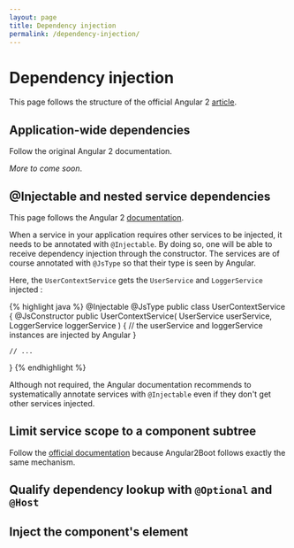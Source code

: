 ```yaml
---
layout: page
title: Dependency injection
permalink: /dependency-injection/
---
```


# Dependency injection

This page follows the structure of the official Angular 2 [article](https://angular.io/docs/ts/latest/cookbook/dependency-injection.html).

## Application-wide dependencies

Follow the original Angular 2 documentation.

*More to come soon*.

## @Injectable and nested service dependencies

This page follows the Angular 2 [documentation](https://angular.io/docs/ts/latest/cookbook/dependency-injection.html).

When a service in your application requires other services to be injected, it needs to be annotated with `@Injectable`. By doing so, one will be able to receive dependency injection through the constructor. The services are of course annotated with `@JsType` so that their type is seen by Angular.

Here, the `UserContextService` gets the `UserService` and `LoggerService` injected :

{% highlight java %}
@Injectable
@JsType
public class UserContextService
{
    @JsConstructor
    public UserContextService( UserService userService, LoggerService loggerService )
    {
        // the userService and loggerService instances are injected by Angular
    }

    // ...
}
{% endhighlight %}

Although not required, the Angular documentation recommends to systematically annotate services with `@Injectable` even if they don't get other services injected.

## Limit service scope to a component subtree

Follow the [official documentation](https://angular.io/docs/ts/latest/cookbook/dependency-injection.html#!#service-scope) because Angular2Boot follows exactly the same mechanism.

## Qualify dependency lookup with `@Optional` and `@Host`

## Inject the component's element